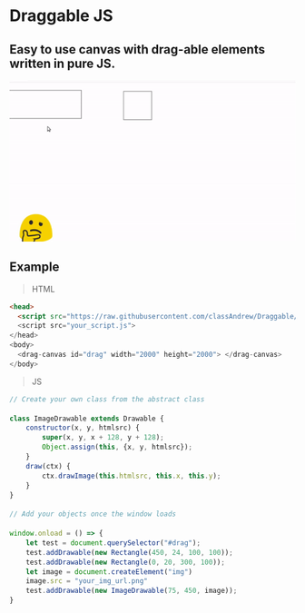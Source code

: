 # Draggable JS
## Easy to use canvas with drag-able elements written in pure JS.

![](https://github.com/classAndrew/Draggable/blob/master/sample.gif)
## Example

>HTML
```html
<head> 
  <script src="https://raw.githubusercontent.com/classAndrew/Draggable/master/draggables.js">
  <script src="your_script.js">
</head>
<body>
  <drag-canvas id="drag" width="2000" height="2000"> </drag-canvas>
</body>
```
>JS

```js
// Create your own class from the abstract class

class ImageDrawable extends Drawable {
    constructor(x, y, htmlsrc) {
        super(x, y, x + 128, y + 128);
        Object.assign(this, {x, y, htmlsrc});
    }
    draw(ctx) {
        ctx.drawImage(this.htmlsrc, this.x, this.y);
    }
}

// Add your objects once the window loads

window.onload = () => {
    let test = document.querySelector("#drag");
    test.addDrawable(new Rectangle(450, 24, 100, 100));
    test.addDrawable(new Rectangle(0, 20, 300, 100));
    let image = document.createElement("img")
    image.src = "your_img_url.png"
    test.addDrawable(new ImageDrawable(75, 450, image));
}

```

